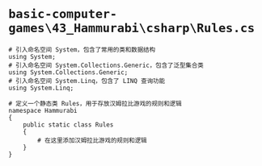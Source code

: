 # `basic-computer-games\43_Hammurabi\csharp\Rules.cs`

```
# 引入命名空间 System，包含了常用的类和数据结构
using System;
# 引入命名空间 System.Collections.Generic，包含了泛型集合类
using System.Collections.Generic;
# 引入命名空间 System.Linq，包含了 LINQ 查询功能
using System.Linq;

# 定义一个静态类 Rules，用于存放汉姆拉比游戏的规则和逻辑
namespace Hammurabi
{
    public static class Rules
    {
        # 在这里添加汉姆拉比游戏的规则和逻辑
    }
}
```